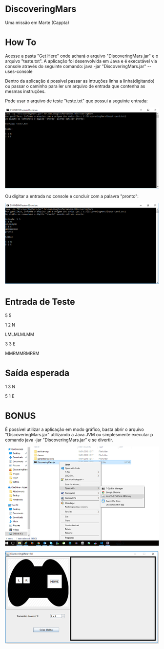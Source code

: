# DiscoveringMars
Uma missão em Marte (Cappta)

# How To
Acesse a pasta "Get Here" onde achará o arquivo "DiscoveringMars.jar" e o arquivo "teste.txt".
A aplicação foi desenvolvida em Java e é executável via console através do seguinte comando:
java -jar "DiscoveringMars.jar" --uses-console

Dentro da aplicação é possível passar as intruções linha a linha(digitando) ou passar o caminho para ler um arquivo de entrada que contenha as mesmas instruções.

Pode usar o arquivo de teste "teste.txt" que possui a seguinte entrada:

![Import](teste.PNG)


Ou digitar a entrada no console e concluir com a palavra "pronto":

![Import](teste2.PNG)


# Entrada de Teste

5 5

1 2 N

LMLMLMLMM

3 3 E

MMRMMRMRRM


# Saída esperada

1 3 N

5 1 E

# BONUS

É possível utilizar a aplicação em modo gráfico, basta abrir o arquivo "DiscoveringMars.jar" utilizando a Java JVM ou simplesmente executar p comando java -jar "DiscoveringMars.jar" e se divertir.

![Import](abrir_com.PNG)

![Import](grafico.PNG)